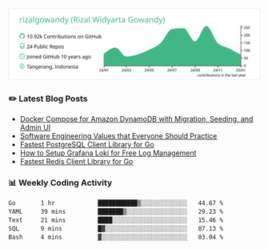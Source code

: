 ![profile-details](profile-summary-card-output/vue/0-profile-details.svg)

### :pencil2: Latest Blog Posts
<!-- BLOG-POST-LIST:START -->
- [Docker Compose for Amazon DynamoDB with Migration, Seeding, and Admin UI](https://medium.com/geekculture/docker-compose-for-amazon-dynamodb-with-migration-seeding-and-admin-ui-db11a348cc6a?source=rss-5763b0f1aba6------2)
- [Software Engineering Values that Everyone Should Practice](https://levelup.gitconnected.com/software-engineering-values-that-everyone-should-practice-c980d00cd103?source=rss-5763b0f1aba6------2)
- [Fastest PostgreSQL Client Library for Go](https://levelup.gitconnected.com/fastest-postgresql-client-library-for-go-579fa97909fb?source=rss-5763b0f1aba6------2)
- [How to Setup Grafana Loki for Free Log Management](https://levelup.gitconnected.com/how-to-setup-grafana-loki-for-free-log-management-ceb60558503c?source=rss-5763b0f1aba6------2)
- [Fastest Redis Client Library for Go](https://levelup.gitconnected.com/fastest-redis-client-library-for-go-7993f618f5ab?source=rss-5763b0f1aba6------2)
<!-- BLOG-POST-LIST:END -->

### 📊 Weekly Coding Activity
<!--START_SECTION:waka-->

```txt
Go       1 hr            ███████████▒░░░░░░░░░░░░░   44.67 %
YAML     39 mins         ███████▒░░░░░░░░░░░░░░░░░   29.23 %
Text     21 mins         ████░░░░░░░░░░░░░░░░░░░░░   15.46 %
SQL      9 mins          █▓░░░░░░░░░░░░░░░░░░░░░░░   07.13 %
Bash     4 mins          ▓░░░░░░░░░░░░░░░░░░░░░░░░   03.04 %
```

<!--END_SECTION:waka-->
